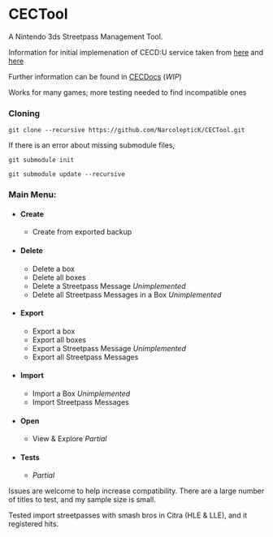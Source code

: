 # CECTool
A Nintendo 3ds Streetpass Management Tool.

Information for initial implemenation of CECD:U service taken from [here](https://www.3dbrew.org/wiki/CECD_Services) and [here](https://gist.github.com/wwylele/29a8caa6f5e5a7d88a00bedae90472ed)

Further information can be found in [CECDocs](https://github.com/NarcolepticK/CECDocs) (*WIP*)

Works for many games; more testing needed to find incompatible ones

### Cloning
`git clone --recursive https://github.com/NarcolepticK/CECTool.git`

If there is an error about missing submodule files,

`git submodule init`

`git submodule update --recursive`

### Main Menu:
- #### Create
  - Create from exported backup
- #### Delete
  - Delete a box
  - Delete all boxes
  - Delete a Streetpass Message *Unimplemented*
  - Delete all Streetpass Messages in a Box *Unimplemented*
- #### Export
  - Export a box
  - Export all boxes
  - Export a Streetpass Message *Unimplemented*
  - Export all Streetpass Messages
- #### Import
  - Import a Box *Unimplemented*
  - Import Streetpass Messages
- #### Open
  - View & Explore *Partial*
- #### Tests
  - *Partial*

Issues are welcome to help increase compatibility. There are a large number of titles to test, and my sample size is small.

Tested import streetpasses with smash bros in Citra (HLE & LLE), and it registered hits.
